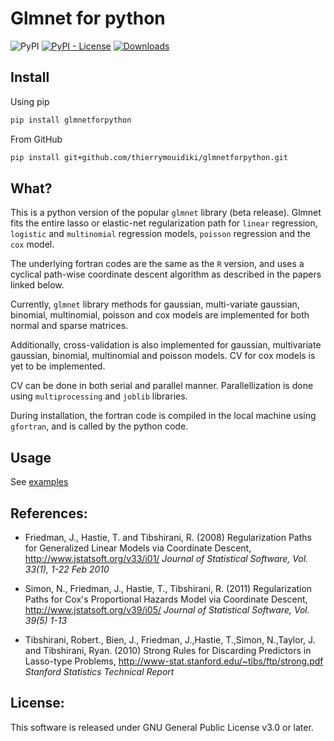 # Glmnet for python 

![PyPI](https://img.shields.io/pypi/v/glmnetforpython) [![PyPI - License](https://img.shields.io/pypi/l/glmnetforpython)](https://github.com/thierrymoudiki/glmnetforpython/blob/master/LICENSE) [![Downloads](https://pepy.tech/badge/glmnetforpython)](https://pepy.tech/project/glmnetforpython) 


## Install

Using pip

```bash    
pip install glmnetforpython
```

From GitHub

```bash    
pip install git+github.com/thierrymouidiki/glmnetforpython.git
```    
    
## What?

This is a python version of the popular `glmnet` library (beta release). Glmnet fits the entire lasso or elastic-net regularization path for `linear` regression, `logistic` and `multinomial` regression models, `poisson` regression and the `cox` model. 

The underlying fortran codes are the same as the `R` version, and uses a cyclical path-wise coordinate descent algorithm as described in the papers linked below. 

Currently, `glmnet` library methods for gaussian, multi-variate gaussian, binomial, multinomial, poisson and cox models are implemented for both normal and sparse matrices.

Additionally, cross-validation is also implemented for gaussian, multivariate gaussian, binomial, multinomial and poisson models. CV for cox models is yet to be implemented. 

CV can be done in both serial and parallel manner. Parallellization is done using `multiprocessing` and `joblib` libraries.

During installation, the fortran code is compiled in the local machine using `gfortran`, and is called by the python code.

## Usage

See [examples](./examples/glmnet.py)

## References:

- Friedman, J., Hastie, T. and Tibshirani, R. (2008) Regularization Paths for Generalized Linear Models via Coordinate Descent, 
http://www.jstatsoft.org/v33/i01/
*Journal of Statistical Software, Vol. 33(1), 1-22 Feb 2010*
    
- Simon, N., Friedman, J., Hastie, T., Tibshirani, R. (2011) Regularization Paths for Cox's Proportional Hazards Model via Coordinate Descent,
http://www.jstatsoft.org/v39/i05/
*Journal of Statistical Software, Vol. 39(5) 1-13*

- Tibshirani, Robert., Bien, J., Friedman, J.,Hastie, T.,Simon, N.,Taylor, J. and Tibshirani, Ryan. (2010) Strong Rules for Discarding Predictors in Lasso-type Problems,
http://www-stat.stanford.edu/~tibs/ftp/strong.pdf
*Stanford Statistics Technical Report*

## License:

This software is released under GNU General Public License v3.0 or later. 
